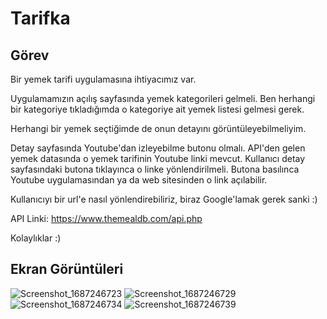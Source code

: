 # Tarifka

## Görev

Bir yemek tarifi uygulamasına ihtiyacımız var.

Uygulamamızın açılış sayfasında yemek kategorileri gelmeli. Ben herhangi bir kategoriye tıkladığımda o kategoriye ait yemek listesi gelmesi gerek.

Herhangi bir yemek seçtiğimde de onun detayını görüntüleyebilmeliyim.

Detay sayfasında Youtube'dan izleyebilme butonu olmalı. API'den gelen yemek datasında o yemek tarifinin Youtube linki mevcut. Kullanıcı detay sayfasındaki butona tıklayınca o linke yönlendirilmeli. Butona basılınca Youtube uygulamasından ya da web sitesinden o link açılabilir.

Kullanıcıyı bir url'e nasıl yönlendirebiliriz, biraz Google'lamak gerek sanki :)

API Linki: https://www.themealdb.com/api.php

Kolaylıklar :)

## Ekran Görüntüleri

![Screenshot_1687246723](https://github.com/yusufcandmrz/tarifka/assets/93606208/19e2ac0c-9939-417b-9304-58101d5a5311)
![Screenshot_1687246729](https://github.com/yusufcandmrz/tarifka/assets/93606208/4259cd8d-fba6-40ea-a48a-c8e36ce731c8)
![Screenshot_1687246734](https://github.com/yusufcandmrz/tarifka/assets/93606208/38941b03-0964-4844-86d5-81e4d920d85c)
![Screenshot_1687246739](https://github.com/yusufcandmrz/tarifka/assets/93606208/c0c345f5-7910-4bed-9021-aaf6d939a690)

